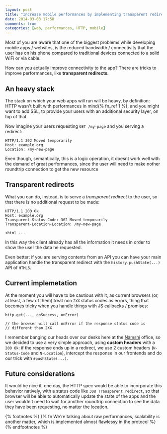 ```yaml
---
layout: post
title: "Increase mobile performances by implementing transparent redirects"
date: 2014-03-03 17:58
comments: true
categories: [web, performances, HTTP, mobile]
---
```


Most of you are aware that one of the biggest problems while
developing mobile apps / websites, is the reduced bandwidth / connectivity
that the user has on his phone compared to traditional devices
connected to a solid WiFi or via cable.

How can you actually improve connectivity to the app? There are tricks to
improve performances, like **transparent redirects**.

<!-- more -->

## An heavy stack

The stack on which your web apps will run will be heavy, by definition:
HTTP wasn't built with performances in mind{% fn_ref 1 %}, and you might
want to add SSL, to provide your users with an additional security layer,
on top of that.

Now imagine your users requesting `GET /my-page` and you serving a redirect: 

```
HTTP/1.1 302 Moved temporarily
Host: example.org
Location: /my-new-page
```

Even though, semantically, this is a logic operation,
it doesnt work well with the demand of great performances, since the user will need to
make nother roundtrip connection to get the new resource

## Transparent redirects

What you can do, instead, is to serve a *transparent redirect* to the user, so that there is
no additional request to be made:

```
HTTP/1.1 200 Ok
Host: example.org
Transparent-Status-Code: 302 Moved temporarily
Transparent-Location-Location: /my-new-page

<html ...
```

In this way the client already has all the information it needs in
order to show the user the data he requested.

Even better: if you are serving contents from an API you can have your main
application handle the transparent redirect with the `history.pushState(...)`
API of `HTML5`.

## Current implemetation

At the moment you will have to be cautious with it, as current browsers (or, at least,
a few of them) treat non `2XX` status codes as errors, thing that becomes tricky when you
handle things with JS callbacks / promises:

```
http.get(..., onSuccess, onError)

// the browser will call onError if the response status code is
// different than 2XX
```

I remember banging our heads over our desks here at the [Namshi](https://www.namshi.com)
office, so we decided to use a very simple approach, using **custom headers** with a `200 Ok`:
if the response ends up in a redirect, we use 2 custom headers (`N-Status-Code` and `N-Location`),
intercept the response in our frontends and do our trick with `#pushState(...)`.

## Future considerations

It would be nice if, one day, the HTTP spec would be able to incorporate this
behavior natively, with a status code like `308 Transparent redirect`, so that browser will be able to
automatically update the state of the apps and the user wouldn't need to wait for another roundtrip
connection to see the data they have been requesting, no matter the location.

{% footnotes %}
	{% fn We're talking about  raw performances, scalability is another matter, which is implemented almost flawlessy in the protocol %}
{% endfootnotes %}